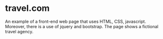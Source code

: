 # travel.com
An example of a front-end web page that uses HTML, CSS, javascript. Moreover, there is a use of jquery and bootstrap. The page shows a fictional travel agency.
